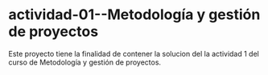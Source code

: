 # actividad-01--Metodología y gestión de proyectos
Este proyecto tiene la finalidad de contener la solucion del la actividad 1 del curso de Metodología y gestión de proyectos.
